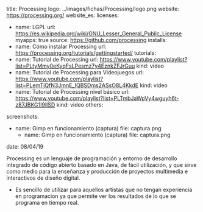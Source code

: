 title: Processing
logo: ../images/fichas/Processing/logo.png
website: https://processing.org/
website_es: 
licenses:
  - name: LGPL
    url: https://es.wikipedia.org/wiki/GNU_Lesser_General_Public_License
myapps: true
source: https://github.com/processing
installs:
  - name: Cómo instalar Processing
    url: https://processing.org/tutorials/gettingstarted/
tutorials:
  - name: Tutorial de Processing
    url: https://www.youtube.com/playlist?list=PLtyMmy0eKyqFsLPesmz7y4EznkZFJrGuu
    kind: video
  - name: Tutorial de Processing para Videojuegos
    url: https://www.youtube.com/playlist?list=PLemTjQfN3JmnE_IQBSDms2ASsO8L4KkdE
    kind: video
  - name: Tutorial de Processing nivel básico
    url: https://www.youtube.com/playlist?list=PLTmbJaWpVy4wguyh6t-z87JBKG1I9lISD
    kind: video
others:

screenshots:
  - name: Gimp en funcionamiento (captura)
    file: captura.png
      - name: Gimp en funcionamiento (captura)
    file: captura.png

date: 08/04/19

Processing es un lenguaje de programación y entorno de desarrollo integrado de código abierto basado en Java, de fácil utilización, y que sirve como medio para la enseñanza y producción de proyectos multimedia e interactivos de diseño digital. 
* Es sencillo de utilizar para aquellos artistas que no tengan experiencia en programacion ya que permite ver los resultados de lo que se programa en tiempo real.